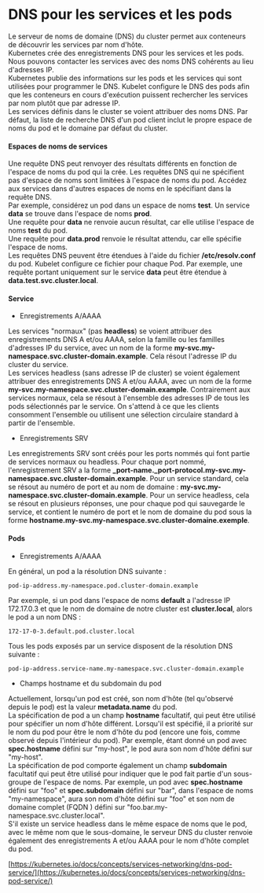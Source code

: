 # DNS pour les services et les pods

Le serveur de noms de domaine (DNS) du cluster permet aux conteneurs de découvrir les services par nom d'hôte.
<br>
Kubernetes crée des enregistrements DNS pour les services et les pods. Nous pouvons contacter les services avec des noms DNS cohérents au lieu d'adresses IP.
<br>
Kubernetes publie des informations sur les pods et les services qui sont utilisées pour programmer le DNS. Kubelet configure le DNS des pods afin que les conteneurs en cours d'exécution puissent rechercher les services par nom plutôt que par adresse IP.
<br>
Les services définis dans le cluster se voient attribuer des noms DNS. Par défaut, la liste de recherche DNS d'un pod client inclut le propre espace de noms du pod et le domaine par défaut du cluster.

#### Espaces de noms de services

Une requête DNS peut renvoyer des résultats différents en fonction de l'espace de noms du pod qui la crée. Les requêtes DNS qui ne spécifient pas d'espace de noms sont limitées à l'espace de noms du pod. Accédez aux services dans d'autres espaces de noms en le spécifiant dans la requête DNS.
<br>
Par exemple, considérez un pod dans un espace de noms **test**. Un service **data** se trouve dans l'espace de noms **prod**.
<br>
Une requête pour **data** ne renvoie aucun résultat, car elle utilise l'espace de noms **test** du pod.
<br>
Une requête pour **data.prod** renvoie le résultat attendu, car elle spécifie l'espace de noms.
<br>
Les requêtes DNS peuvent être étendues à l'aide du fichier **/etc/resolv.conf** du pod. Kubelet configure ce fichier pour chaque Pod. Par exemple, une requête portant uniquement sur le service **data** peut être étendue à **data.test.svc.cluster.local**.

#### Service

- Enregistrements A/AAAA

Les services "normaux" (pas **headless**) se voient attribuer des enregistrements DNS A et/ou AAAA, selon la famille ou les familles d'adresses IP du service, avec un nom de la forme **my-svc.my-namespace.svc.cluster-domain.example**. Cela résout l'adresse IP du cluster du service.
<br>
Les services headless (sans adresse IP de cluster) se voient également attribuer des enregistrements DNS A et/ou AAAA, avec un nom de la forme **my-svc.my-namespace.svc.cluster-domain.example**. Contrairement aux services normaux, cela se résout à l'ensemble des adresses IP de tous les pods sélectionnés par le service. On s'attend à ce que les clients consomment l'ensemble ou utilisent une sélection circulaire standard à partir de l'ensemble.

- Enregistrements SRV

Les enregistrements SRV sont créés pour les ports nommés qui font partie de services normaux ou headless. Pour chaque port nommé, l'enregistrement SRV a la forme **_port-name._port-protocol.my-svc.my-namespace.svc.cluster-domain.example**. Pour un service standard, cela se résout au numéro de port et au nom de domaine : **my-svc.my-namespace.svc.cluster-domain.example**. Pour un service headless, cela se résout en plusieurs réponses, une pour chaque pod qui sauvegarde le service, et contient le numéro de port et le nom de domaine du pod sous la forme **hostname.my-svc.my-namespace.svc.cluster-domaine.exemple**.

#### Pods

- Enregistrements A/AAAA

En général, un pod a la résolution DNS suivante :

```
pod-ip-address.my-namespace.pod.cluster-domain.example
```

Par exemple, si un pod dans l'espace de noms **default** a l'adresse IP 172.17.0.3 et que le nom de domaine de notre cluster est **cluster.local**, alors le pod a un nom DNS :

```
172-17-0-3.default.pod.cluster.local
```

Tous les pods exposés par un service disposent de la résolution DNS suivante :

```
pod-ip-address.service-name.my-namespace.svc.cluster-domain.example
```

- Champs hostname et du subdomain du pod

Actuellement, lorsqu'un pod est créé, son nom d'hôte (tel qu'observé depuis le pod) est la valeur **metadata.name** du pod.
<br>
La spécification de pod a un champ **hostname** facultatif, qui peut être utilisé pour spécifier un nom d'hôte différent. Lorsqu'il est spécifié, il a priorité sur le nom du pod pour être le nom d'hôte du pod (encore une fois, comme observé depuis l'intérieur du pod). Par exemple, étant donné un pod avec **spec.hostname** défini sur "my-host", le pod aura son nom d'hôte défini sur "my-host".
<br>
La spécification de pod comporte également un champ **subdomain** facultatif qui peut être utilisé pour indiquer que le pod fait partie d'un sous-groupe de l'espace de noms. Par exemple, un pod avec **spec.hostname** défini sur "foo" et **spec.subdomain** défini sur "bar", dans l'espace de noms "my-namespace", aura son nom d'hôte défini sur "foo" et son nom de domaine complet (FQDN ) défini sur "foo.bar.my-namespace.svc.cluster.local".
<br>
S'il existe un service headless dans le même espace de noms que le pod, avec le même nom que le sous-domaine, le serveur DNS du cluster renvoie également des enregistrements A et/ou AAAA pour le nom d'hôte complet du pod.

[https://kubernetes.io/docs/concepts/services-networking/dns-pod-service/](https://kubernetes.io/docs/concepts/services-networking/dns-pod-service/)
